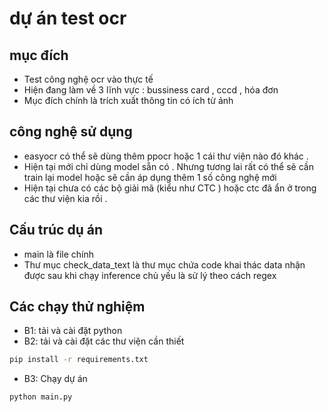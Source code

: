 # dự án test ocr 

## mục đích 
- Test công nghệ ocr vào thực tế 
- Hiện đang làm về 3 lĩnh vực : bussiness card , cccd , hóa đơn 
- Mục đích chính là trích xuất thông tin có ích từ ảnh 

## công nghệ sử dụng 
- easyocr có thể sẽ dùng thêm ppocr hoặc 1 cái thư viện nào đó khác .
- Hiện tại mới chỉ dùng model sẵn có . Nhưng tương lai rất có thể sẽ cần train lại model hoặc sẽ cần áp dụng thêm 1 số công nghệ mới
- Hiện tại chưa có các bộ giải mã (kiểu như CTC ) hoặc ctc đã ẩn ở trong các thư viện kia rồi .

## Cấu trúc dụ án 
- main là file chính 
- Thư mục check_data_text là thư mục chứa code khai thác data nhận được sau khi chạy inference chủ yếu là sử lý theo cách regex 

## Các chạy thử nghiệm 
- B1: tải và cài đặt python 
- B2: tải và cài đặt các thư viện cần thiết 
```cmd
pip install -r requirements.txt
```

- B3: Chạy dự án 
```cmd
python main.py
```